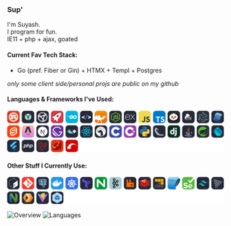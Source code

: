 ### Sup'
I'm Suyash.\
I program for fun.\
IE11 + php + ajax, goated

#### Current Fav Tech Stack:
- Go (pref. Fiber or Gin) + HTMX + Templ + Postgres

_only some client side/personal projs are public on my github_ 

#### Languages & Frameworks I've Used:
<!---![Langs and Frameworks](https://skillicons.dev/icons?i=rust,yew,actix,rocket,go,htmx,ocaml,nodejs,express,js,ts,bun,elysia,electron,solidjs,svelte,astro,nextjs,gatsby,alpinejs,react,deno,c,cs,py,flask,django,java,spring,dart,flutter,php,laravel,ruby,rails)--->
![Languages and Frameworks](./langs-frameworks.svg)

#### Other Stuff I Currently Use:
<!---![Other Stuff](https://skillicons.dev/icons?i=bash,git,postgres,docker,kubernetes,terraform,nginx,kafka,rabbitmq,redis,pnpm,sqlite,selenium,tailwind,threejs,neovim,workers,vite,webpack)--->
![Other Stuff](./other-stuff.svg)

![Overview](https://raw.githubusercontent.com/username/github-stats/master/generated/overview.svg#gh-dark-mode-only)
![Languages](https://raw.githubusercontent.com/username/github-stats/master/generated/languages.svg#gh-dark-mode-only)
